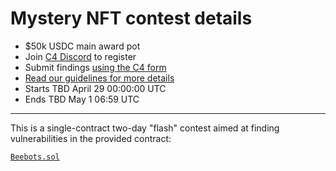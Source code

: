 # Mystery NFT contest details
- $50k USDC main award pot
- Join [C4 Discord](https://discord.gg/EY5dvm3evD) to register
- Submit findings [using the C4 form](https://c4-beebots.netlify.app/)
- [Read our guidelines for more details](https://code423n4.com/compete)
- Starts TBD April 29 00:00:00 UTC
- Ends TBD May 1 06:59 UTC

---

This is a single-contract two-day "flash" contest aimed at finding vulnerabilities in the provided contract:

[`Beebots.sol`](https://github.com/code-423n4/2021-04-beebots/blob/main/Beebots.sol)
